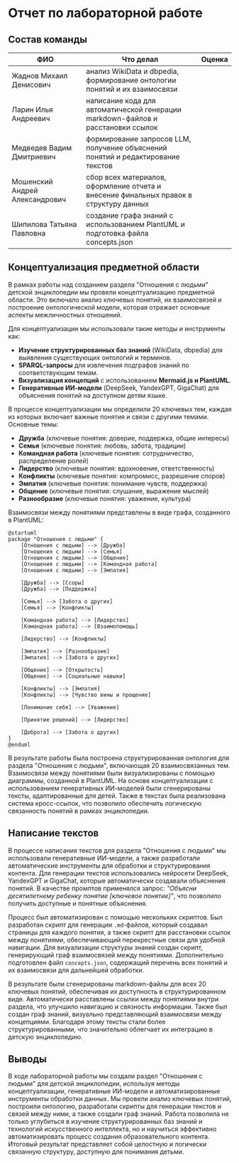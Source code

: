 # Отчет по лабораторной работе

## Состав команды

| ФИО                          | Что делал                                                                                   | Оценка |
|------------------------------|--------------------------------------------------------------------------------------------|--------|
| Жаднов Михаил Денисович      | анализ WikiData и dbpedia, формирование онтологии понятий и их взаимосвязи               |        |
| Ларин Илья Андреевич         | написание кода для автоматической генерации markdown-файлов и расстановки ссылок         |        |
| Медведев Вадим Дмитриевич    | формирование запросов LLM, получение объяснений понятий и редактирование текстов        |        |
| Мошенский Андрей Александрович | сбор всех материалов, оформление отчета и внесение финальных правок в структуру данных |        |
| Шипилова Татьяна Павловна    | создание графа знаний с использованием PlantUML и подготовка файла concepts.json        |        |


## Концептуализация предметной области

В рамках работы над созданием раздела "Отношения с людьми" детской энциклопедии мы провели концептуализацию предметной области. Это включало анализ ключевых понятий, их взаимосвязей и построение онтологической модели, которая отражает основные аспекты межличностных отношений.

Для концептуализации мы использовали такие методы и инструменты как:
- **Изучение структурированных баз знаний** (WikiData, dbpedia) для выявления существующих онтологий и терминов.
- **SPARQL-запросы** для извлечения подграфов знаний по соответствующим темам.
- **Визуализация концепций** с использованием **Mermaid.js и PlantUML**.
- **Генеративные ИИ-модели** (DeepSeek, YandexGPT, GigaChat) для объяснения понятий на доступном детям языке.

В процессе концептуализации мы определили 20 ключевых тем, каждая из которых включает важные понятия и связи с другими темами. Основные темы:
- **Дружба** (ключевые понятия: доверие, поддержка, общие интересы)
- **Семья** (ключевые понятия: любовь, забота, традиции)
- **Командная работа** (ключевые понятия: сотрудничество, распределение ролей)
- **Лидерство** (ключевые понятия: вдохновение, ответственность)
- **Конфликты** (ключевые понятия: компромисс, разрешение споров)
- **Эмпатия** (ключевые понятия: понимание чувств, поддержка)
- **Общение** (ключевые понятия: слушание, выражение мыслей)
- **Разнообразие** (ключевые понятия: уважение, культура)

Взаимосвязи между понятиями представлены в виде графа, созданного в PlantUML:
```
@startuml
package "Отношения с людьми" {
    [Отношения с людьми] --> [Дружба]
    [Отношения с людьми] --> [Семья]
    [Отношения с людьми] --> [Общение]
    [Отношения с людьми] --> [Командная работа]
    [Отношения с людьми] --> [Эмпатия]
    
    [Дружба] --> [Ссоры]
    [Дружба] --> [Поддержка]
    
    [Семья] --> [Забота о других]
    [Семья] --> [Конфликты]
    
    [Командная работа] --> [Лидерство]
    [Командная работа] --> [Взаимопомощь]
    
    [Лидерство] --> [Конфликты]
    
    [Эмпатия] --> [Разнообразие]
    [Эмпатия] --> [Забота о других]
    
    [Общение] --> [Открытость]
    [Общение] --> [Социальные навыки]
    
    [Конфликты] --> [Эмпатия]
    [Конфликты] --> [Чувство вины и прощение]
    
    [Понимание себя] --> [Уважение]
    
    [Принятие решений] --> [Лидерство]
    
    [Доброта] --> [Забота о других]
}
@enduml
```

В результате работы была построена структурированная онтология для раздела "Отношения с людьми", включающая 20 взаимосвязанных тем. Взаимосвязи между понятиями были визуализированы с помощью диаграммы, созданной в PlantUML. На основе концептуализации с использованием генеративных ИИ-моделей были сгенерированы тексты, адаптированные для детей. Также в текстах была реализована система кросс-ссылок, что позволило обеспечить логическую связанность понятий в рамках энциклопедии.


## Написание текстов  

В процессе написания текстов для раздела "Отношения с людьми" мы использовали генеративные ИИ-модели, а также разработали автоматические инструменты для обработки и структурирования контента. Для генерации текстов использовались нейросети DeepSeek, YandexGPT и GigaChat, которые автоматически создавали объяснения понятий. В качестве промптов применялся запрос: *"Объясни десятилетнему ребенку понятие [ключевое понятие]"*, что позволило получить доступные и понятные объяснения. 

Процесс был автоматизирован с помощью нескольких скриптов. Был разработан скрипт для генерации `.md`-файлов, который создавал страницы для каждого понятия, а также скрипт для расстановки ссылок между понятиями, обеспечивающий перекрестные связи для удобной навигации. Для визуализации структуры знаний создан скрипт, генерирующий граф взаимосвязей между понятиями. Дополнительно подготовлен файл `concepts.json`, содержащий перечень всех понятий и их взаимосвязи для дальнейшей обработки.

В результате были сгенерированы markdown-файлы для всех 20 ключевых понятий, обеспечивая их доступность в структурированном виде. Автоматически расставлены ссылки между понятиями внутри раздела, что улучшило навигацию и связность информации. Также был создан граф знаний, визуально представляющий взаимосвязи между концепциями. Благодаря этому тексты стали более структурированными, что значительно облегчает их интеграцию в детскую энциклопедию.


## Выводы

В ходе лабораторной работы мы создали раздел "Отношения с людьми" для детской энциклопедии, используя методы концептуализации, генеративные ИИ-модели и автоматизированные инструменты обработки данных. Мы провели анализ ключевых понятий, построили онтологию, разработали скрипты для генерации текстов и связей между ними, а также создали граф знаний. Работа позволила не только углубиться в изучение структурированных баз знаний и технологий искусственного интеллекта, но и научиться эффективно автоматизировать процесс создания образовательного контента. Итоговый результат представляет собой целостную и логически связанную структуру, доступную для понимания детьми.
